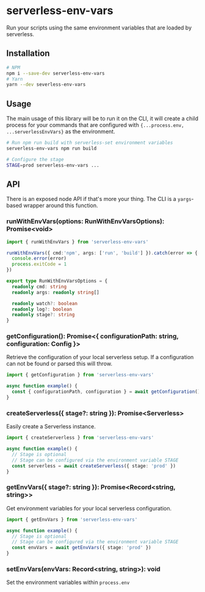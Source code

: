 # serverless-env-vars

Run your scripts using the same environment variables that are loaded by serverless.

## Installation

```sh
# NPM
npm i --save-dev serverless-env-vars
# Yarn
yarn --dev severless-env-vars
```

## Usage

The main usage of this library will be to run it on the CLI, it will create a child process for your commands
that are configured with `{...process.env, ...serverlessEnvVars}` as the environment.

```sh
# Run npm run build with serverless-set environment variables
serverless-env-vars npm run build

# Configure the stage 
STAGE=prod serverless-env-vars ...
```

## API

There is an exposed node API if that's more your thing. The CLI is a `yargs`-based wrapper around this function.

### runWithEnvVars(options: RunWithEnvVarsOptions): Promise&lt;void&gt;

```ts
import { runWithEnvVars } from 'serverless-env-vars'

runWithEnvVars({ cmd:'npm', args: ['run', 'build'] }).catch(error => {
  console.error(error)
  process.exitCode = 1
})

export type RunWithEnvVarsOptions = {
  readonly cmd: string
  readonly args: readonly string[]

  readonly watch?: boolean
  readonly log?: boolean
  readonly stage?: string
}
```

### getConfiguration(): Promise&lt;{ configurationPath: string, configuration: Config }&gt;

Retrieve the configuration of your local serverless setup. If a configuration can not be found or 
parsed this will throw.

```ts
import { getConfiguration } from 'serverless-env-vars'

async function example() {
  const { configurationPath, configuration } = await getConfiguration()
}
```

### createServerless({ stage?: string }): Promise&lt;Serverless&gt;

Easily create a Serverless instance.

```ts
import { createServerless } from 'serverless-env-vars'

async function example() {
  // Stage is optional
  // Stage can be configured via the environment variable STAGE
  const serverless = await createServerless({ stage: 'prod' }) 
}
```

### getEnvVars({ stage?: string }): Promise&lt;Record&lt;string, string&gt;&gt;

Get environment variables for your local serverless configuration.

```ts
import { getEnvVars } from 'serverless-env-vars'

async function example() {
  // Stage is optional
  // Stage can be configured via the environment variable STAGE
  const envVars = await getEnvVars({ stage: 'prod' }) 
}
```

### setEnvVars(envVars: Record&lt;string, string&gt;): void

Set the environment variables within `process.env`

